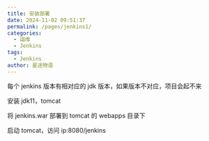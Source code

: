 ```yaml
---
title: 安装部署
date: 2024-11-02 09:51:37
permalink: /pages/jenkins1/
categories:
  - 运维
  - Jenkins
tags:
  - Jenkins
author: 星途物语
---
```

每个 jenkins 版本有相对应的 jdk 版本，如果版本不对应，项目会起不来

安装 jdk11，tomcat

将 jenkins.war 部署到 tomcat 的 webapps 目录下

启动 tomcat，访问 ip:8080/jenkins